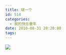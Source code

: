 ```yaml
---
title: 啵一个
id: 514
categories:
  - 我的快乐童年
date: 2010-08-31 20:20:00
tags:
---
```


![](http://www.candreams.com/images/2011/08/boyige.jpg)
<div style="position: absolute; display: none; z-index: 9999;" id="livemargins_control">![](chrome://livemargins/skin/monitor-background-horizontal.png)	![](chrome://livemargins/skin/monitor-background-vertical.png)	![](chrome://livemargins/skin/monitor-play-button.png)</div>